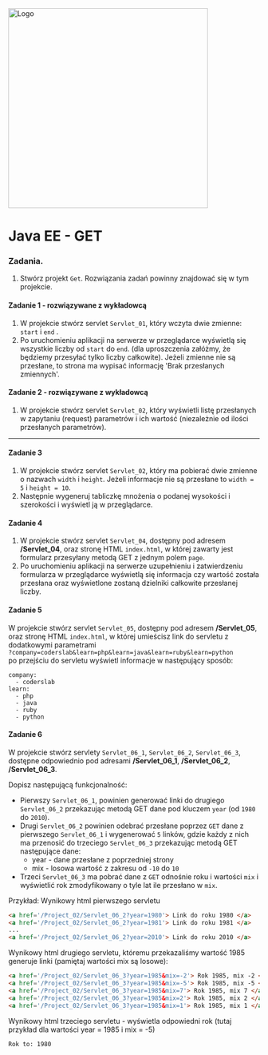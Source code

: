 <img alt="Logo" src="http://coderslab.pl/svg/logo-coderslab.svg" width="400">

# Java EE  - GET

### Zadania.

1. Stwórz projekt `Get`. Rozwiązania zadań powinny znajdować się w tym projekcie.

#### Zadanie 1 - rozwiązywane z wykładowcą

1. W projekcie stwórz servlet `Servlet_01`, który wczyta dwie zmienne: ```start``` i ```end``` . 
2. Po uruchomieniu aplikacji na serwerze w przeglądarce wyświetlą się wszystkie liczby od ```start``` do ```end```. 
(dla uproszczenia załóżmy, że będziemy przesyłać tylko liczby całkowite).
Jeżeli zmienne nie są przesłane, to strona ma wypisać informację 'Brak przesłanych zmiennych'.


#### Zadanie 2  - rozwiązywane z wykładowcą

1. W projekcie stwórz servlet `Servlet_02`, który wyświetli listę przesłanych w zapytaniu (request) parametrów i ich wartość
 (niezależnie od ilości przesłanych parametrów).
 
-------------------------------------------------------------------------------

#### Zadanie 3

1. W projekcie stwórz servlet `Servlet_02`, który ma pobierać dwie zmienne o nazwach ```width``` i ```height```.
Jeżeli informacje nie są przesłane to ```width = 5``` i ```height = 10```. 
2. Następnie wygeneruj tabliczkę mnożenia o podanej wysokości i szerokości i wyświetl ją w przeglądarce.


#### Zadanie 4

1. W projekcie stwórz servlet `Servlet_04`, dostępny pod adresem **/Servlet_04**,
oraz stronę HTML `index.html`, w której zawarty jest formularz przesyłany metodą GET z jednym polem `page`.
2. Po uruchomieniu aplikacji na serwerze uzupełnieniu i zatwierdzeniu formularza w przeglądarce wyświetlą się informacja 
czy wartość została przesłana oraz wyświetlone zostaną dzielniki całkowite przesłanej liczby.


#### Zadanie 5
W projekcie stwórz servlet `Servlet_05`, dostępny pod adresem **/Servlet_05**, oraz stronę HTML `index.html`, w której umieścisz link do servletu z dodatkowymi parametrami    
``` ?company=coderslab&learn=php&learn=java&learn=ruby&learn=python ```    
po przejściu do servletu wyświetl informacje w następujący sposób:
````
company:
  - coderslab
learn:
  - php 
  - java
  - ruby
  - python
````

#### Zadanie 6
W projekcie stwórz  servlety `Servlet_06_1`, `Servlet_06_2`, `Servlet_06_3`, 
dostępne odpowiednio pod adresami **/Servlet_06_1**, **/Servlet_06_2**, **/Servlet_06_3**.
 
Dopisz następującą funkcjonalność:
* Pierwszy `Servlet_06_1`, powinien generować linki do drugiego `Servlet_06_2` przekazując metodą GET dane pod kluczem `year` (od `1980` do `2010`).
* Drugi `Servlet_06_2` powinien odebrać przesłane poprzez `GET` dane z pierwszego `Servlet_06_1` i wygenerować `5` linków,
 gdzie każdy z nich ma przenosić do trzeciego `Servlet_06_3` przekazując metodą GET następujące dane:
  * year - dane przesłane z poprzedniej strony
  * mix - losowa wartość z zakresu od `-10` do `10`
* Trzeci `Servlet_06_3` ma pobrać dane z `GET` odnośnie roku i wartości `mix` i wyświetlić rok zmodyfikowany o tyle lat ile przesłano w `mix`.

Przykład:
Wynikowy html pierwszego servletu
```html
<a href='/Project_02/Servlet_06_2?year=1980'> Link do roku 1980 </a>
<a href='/Project_02/Servlet_06_2?year=1981'> Link do roku 1981 </a>
...
<a href='/Project_02/Servlet_06_2?year=2010'> Link do roku 2010 </a>
```

Wynikowy html drugiego servletu, któremu przekazaliśmy wartość 1985 generuje linki 
(pamiętaj wartości mix są losowe):
```html
<a href='/Project_02/Servlet_06_3?year=1985&mix=-2'> Rok 1985, mix -2 </a>
<a href='/Project_02/Servlet_06_3?year=1985&mix=-5'> Rok 1985, mix -5 </a>
<a href='/Project_02/Servlet_06_3?year=1985&mix=7'> Rok 1985, mix 7 </a>
<a href='/Project_02/Servlet_06_3?year=1985&mix=2'> Rok 1985, mix 2 </a>
<a href='/Project_02/Servlet_06_3?year=1985&mix=1'> Rok 1985, mix 1 </a>
```

Wynikowy html trzeciego servletu - wyświetla odpowiedni rok (tutaj przykład dla wartości year = 1985 i mix = -5)
```html
Rok to: 1980
```

